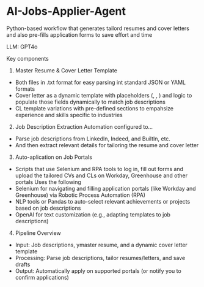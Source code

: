 # AI-Jobs-Applier-Agent

Python-based workflow that generates tailord resumes and cover letters and also pre-fills application forms to save effort and time

LLM: GPT4o

Key components

1. Master Resume & Cover Letter Template
- Both files in .txt format for easy parsing int standard JSON or YAML formats
- Cover letter as a dynamic template with placeholders (<CompanyName>, <PositionTitle>, <KeySkills>) and logic to populate those fields dynamically to match job descriptions
- CL template variations with pre-defined sections to empahsize experience and skills specific to industries 

2. Job Description Extraction
Automation configured to...
- Parse job descriptions from LinkedIn, Indeed, and BuiltIn, etc.
- And then extract relevant details for tailoring the resume and cover letter

3. Auto-aplication on Job Portals
- Scripts that use Selenium and RPA tools to log in, fill out forms and upload the tailored CVs and CLs on Workday, Greenhouse and other portals
Uses the following
- Selenium for navigating and filling application portals (like Workday and Greenhouse) via Robotic Process Automation (RPA)
- NLP tools or Pandas to auto-select relevant achievements or projects based on job descriptions 
- OpenAI for text customization (e.g., adapting templates to job descriptions)

4. Pipeline Overview
- Input: Job descriptions, ymaster resume, and a dynamic cover letter template
- Processing: Parse job descriptions, tailor resumes/letters, and save drafts
- Output: Automatically apply on supported portals (or notify you to confirm applications)

